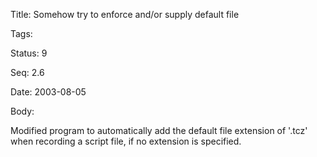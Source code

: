 Title:  Somehow try to enforce and/or supply default file

Tags:   

Status: 9

Seq:    2.6

Date:   2003-08-05

Body:

Modified program to automatically add the default file extension of '.tcz' when recording a script file, if no extension is specified.

